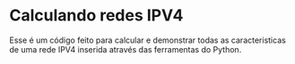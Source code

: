 # Calculando redes IPV4

Esse é um código feito para calcular e demonstrar todas as caracteristicas de uma rede IPV4 inserida através das ferramentas do Python.
